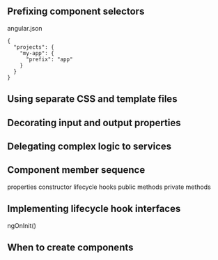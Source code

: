 ## Prefixing component selectors
angular.json
```
{
  "projects": {
    "my-app": {
      "prefix": "app"
    }
  }
}
```
## Using separate CSS and template files

## Decorating input and output properties
 
## Delegating complex logic to services

## Component member sequence
properties
constructor
lifecycle hooks
public methods
private methods

## Implementing lifecycle hook interfaces
ngOnInit()


## When to create components
